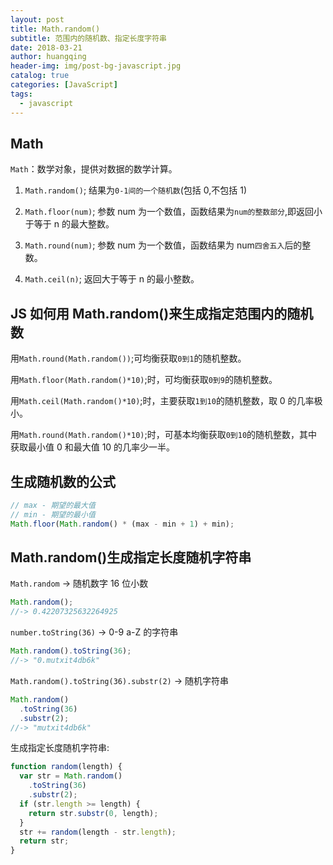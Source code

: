 ```yaml
---
layout: post
title: Math.random()
subtitle: 范围内的随机数、指定长度字符串
date: 2018-03-21
author: huangqing
header-img: img/post-bg-javascript.jpg
catalog: true
categories: [JavaScript]
tags:
  - javascript
---
```


## Math

`Math`：数学对象，提供对数据的数学计算。

1. `Math.random()`; 结果为`0-1间的一个随机数`(包括 0,不包括 1)

2. `Math.floor(num)`; 参数 num 为一个数值，函数结果为`num的整数部分`,即返回小于等于 n 的最大整数。

3. `Math.round(num)`; 参数 num 为一个数值，函数结果为 num`四舍五入`后的整数。

4. `Math.ceil(n)`; 返回大于等于 n 的最小整数。

## JS 如何用 Math.random()来生成指定范围内的随机数

用`Math.round(Math.random())`;可均衡获取`0到1`的随机整数。

用`Math.floor(Math.random()*10)`;时，可均衡获取`0到9`的随机整数。

用`Math.ceil(Math.random()*10)`;时，主要获取`1到10`的随机整数，取 0 的几率极小。

用`Math.round(Math.random()*10)`;时，可基本均衡获取`0到10`的随机整数，其中获取最小值 0 和最大值 10 的几率少一半。

## 生成随机数的公式

```javascript
// max - 期望的最大值
// min - 期望的最小值
Math.floor(Math.random() * (max - min + 1) + min);
```

## Math.random()生成指定长度随机字符串

`Math.random` -> 随机数字 16 位小数

```javascript
Math.random();
//-> 0.42207325632264925
```

`number.toString(36)` -> 0-9 a-Z 的字符串

```javascript
Math.random().toString(36);
//-> "0.mutxit4db6k"
```

`Math.random().toString(36).substr(2)` -> 随机字符串

```javascript
Math.random()
  .toString(36)
  .substr(2);
//-> "mutxit4db6k"
```

生成指定长度随机字符串:

```javascript
function random(length) {
  var str = Math.random()
    .toString(36)
    .substr(2);
  if (str.length >= length) {
    return str.substr(0, length);
  }
  str += random(length - str.length);
  return str;
}
```
